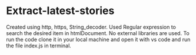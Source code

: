# Extract-latest-stories
Created using http, https, String_decoder.
Used Regular expression to search the desired item in htmlDocument.
No external libraries are used.
To run the code clone it in your local machine and open it with vs code and run the file index.js in terminal.
